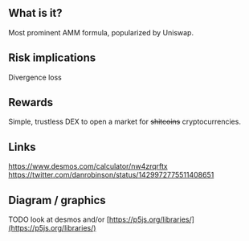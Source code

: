 ## What is it?

Most prominent AMM formula, popularized by Uniswap.


## Risk implications

Divergence loss

## Rewards

Simple, trustless DEX to open a market for ~~shitcoins~~ cryptocurrencies.

## Links

https://www.desmos.com/calculator/nw4zrqrftx
https://twitter.com/danrobinson/status/1429972775511408651


## Diagram / graphics

TODO look at desmos and/or [https://p5js.org/libraries/](https://p5js.org/libraries/)
